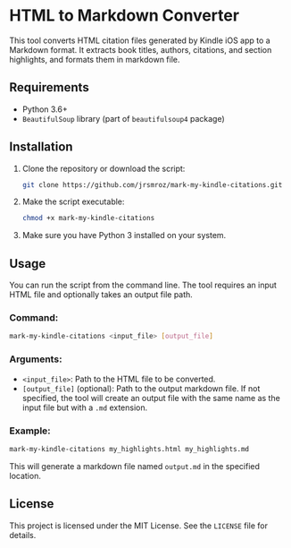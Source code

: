 # HTML to Markdown Converter

This tool converts HTML citation files generated by Kindle iOS app to a Markdown format. It extracts book titles, authors, citations, and section highlights, and formats them in markdown file.

## Requirements
- Python 3.6+
- `BeautifulSoup` library (part of `beautifulsoup4` package)

## Installation

1. Clone the repository or download the script:
    ```bash
    git clone https://github.com/jrsmroz/mark-my-kindle-citations.git
    ```

2. Make the script executable:
    ```bash
    chmod +x mark-my-kindle-citations
    ```

3. Make sure you have Python 3 installed on your system.

## Usage

You can run the script from the command line. The tool requires an input HTML file and optionally takes an output file path.

### Command:
```bash
mark-my-kindle-citations <input_file> [output_file]
```

### Arguments:
- `<input_file>`: Path to the HTML file to be converted.
- `[output_file]` (optional): Path to the output markdown file. If not specified, the tool will create an output file with the same name as the input file but with a `.md` extension.


### Example:
```bash
mark-my-kindle-citations my_highlights.html my_highlights.md
```

This will generate a markdown file named `output.md` in the specified location.


## License

This project is licensed under the MIT License. See the `LICENSE` file for details.
